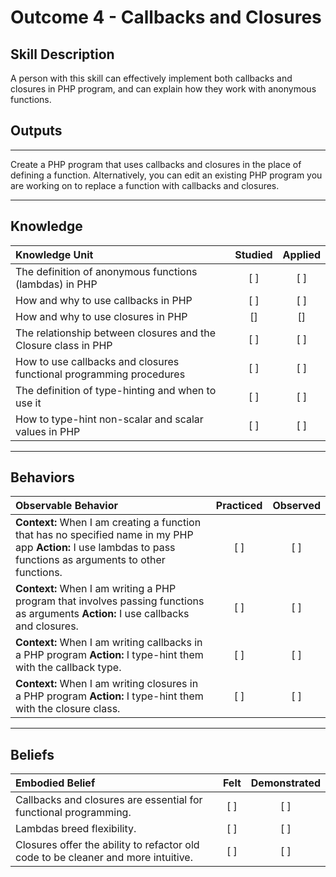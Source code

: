 # Outcome 4 - Callbacks and Closures

## Skill Description
A person with this skill can effectively implement both callbacks and closures in PHP program, and can explain how they work with anonymous functions. 

## Outputs
----------
Create a PHP program that uses callbacks and closures in the place of defining a function. Alternatively, you can edit an existing PHP program you are working on to replace a function with callbacks and closures. 

----------
## Knowledge


| Knowledge Unit   |      Studied      | Applied |
|:-------------|:------------------:|:--------:|
| The definition of anonymous functions (lambdas) in PHP | [ ] | [ ] |
| How and why to use callbacks in PHP | [ ] | [ ] |
| How and why to use closures in PHP | [] | [] |
| The relationship between closures and the Closure class in PHP | [ ] | [ ] |
| How to use callbacks and closures functional programming procedures | [ ] | [ ] |
| The definition of type-hinting and when to use it | [ ] | [ ] |
| How to type-hint non-scalar and scalar values in PHP | [ ] | [ ] |

----------


## Behaviors

| Observable Behavior   |      Practiced      | Observed |
|:-------------|:------------------:|:--------:|
| **Context:** When I am creating a function that has no specified name in my PHP app **Action:** I use lambdas to pass functions as arguments to other functions. | [ ] | [ ]  |
| **Context:** When I am writing a PHP program that involves passing functions as arguments **Action:**  I use callbacks and closures. |   [ ]   |   [ ] |
| **Context:**  When I am writing callbacks in a PHP program **Action:** I type-hint them with the callback type.|   [ ]   |   [ ] |
| **Context:**  When I am writing closures in a PHP program **Action:** I type-hint them with the closure class.|   [ ]   |   [ ] |



----------


## Beliefs


| Embodied Belief   |      Felt      | Demonstrated |
|:-------------|:------------------:|:--------:|
| Callbacks and closures are essential for functional programming.| [ ] | [ ]  |
| Lambdas breed flexibility. |   [ ]   |   [ ] |
| Closures offer the ability to refactor old code to be cleaner and more intuitive. |   [ ]   |   [ ] |
